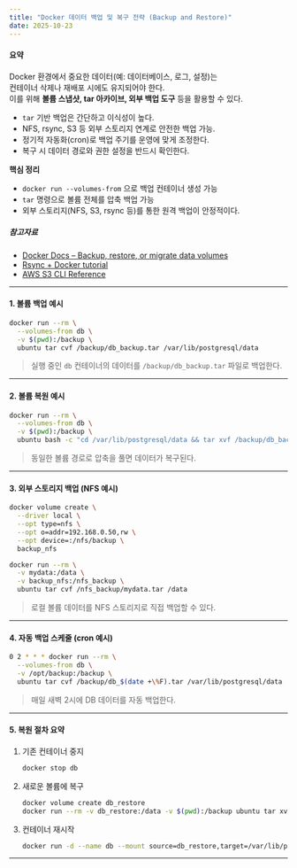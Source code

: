 ```yaml
---
title: "Docker 데이터 백업 및 복구 전략 (Backup and Restore)"
date: 2025-10-23
---
```


#### 요약  
Docker 환경에서 중요한 데이터(예: 데이터베이스, 로그, 설정)는  
컨테이너 삭제나 재배포 시에도 유지되어야 한다.  
이를 위해 **볼륨 스냅샷, tar 아카이브, 외부 백업 도구** 등을 활용할 수 있다.  


* `tar` 기반 백업은 간단하고 이식성이 높다.
* NFS, rsync, S3 등 외부 스토리지 연계로 안전한 백업 가능.
* 정기적 자동화(cron)로 백업 주기를 운영에 맞게 조정한다.
* 복구 시 데이터 경로와 권한 설정을 반드시 확인한다.

**핵심 정리**
- `docker run --volumes-from` 으로 백업 컨테이너 생성 가능  
- `tar` 명령으로 볼륨 전체를 압축 백업 가능  
- 외부 스토리지(NFS, S3, rsync 등)를 통한 원격 백업이 안정적이다.  

##### 참고자료
- [Docker Docs – Backup, restore, or migrate data volumes](https://docs.docker.com/storage/volumes/#backup-restore-or-migrate-data-volumes)
- [Rsync + Docker tutorial](https://docs.docker.com/samples/)
- [AWS S3 CLI Reference](https://aws.amazon.com/cli/)

---

#### 1. 볼륨 백업 예시

```bash
docker run --rm \
  --volumes-from db \
  -v $(pwd):/backup \
  ubuntu tar cvf /backup/db_backup.tar /var/lib/postgresql/data
````

> 실행 중인 `db` 컨테이너의 데이터를 `/backup/db_backup.tar` 파일로 백업한다.

---

#### 2. 볼륨 복원 예시

```bash
docker run --rm \
  --volumes-from db \
  -v $(pwd):/backup \
  ubuntu bash -c "cd /var/lib/postgresql/data && tar xvf /backup/db_backup.tar --strip 1"
```

> 동일한 볼륨 경로로 압축을 풀면 데이터가 복구된다.

---

#### 3. 외부 스토리지 백업 (NFS 예시)

```bash
docker volume create \
  --driver local \
  --opt type=nfs \
  --opt o=addr=192.168.0.50,rw \
  --opt device=:/nfs/backup \
  backup_nfs
```

```bash
docker run --rm \
  -v mydata:/data \
  -v backup_nfs:/nfs_backup \
  ubuntu tar cvf /nfs_backup/mydata.tar /data
```

> 로컬 볼륨 데이터를 NFS 스토리지로 직접 백업할 수 있다.

---

#### 4. 자동 백업 스케줄 (cron 예시)

```bash
0 2 * * * docker run --rm \
  --volumes-from db \
  -v /opt/backup:/backup \
  ubuntu tar cvf /backup/db_$(date +\%F).tar /var/lib/postgresql/data
```

> 매일 새벽 2시에 DB 데이터를 자동 백업한다.

---

#### 5. 복원 절차 요약

1. 기존 컨테이너 중지

   ```bash
   docker stop db
   ```
2. 새로운 볼륨에 복구

   ```bash
   docker volume create db_restore
   docker run --rm -v db_restore:/data -v $(pwd):/backup ubuntu tar xvf /backup/db_backup.tar -C /data
   ```
3. 컨테이너 재시작

   ```bash
   docker run -d --name db --mount source=db_restore,target=/var/lib/postgresql/data postgres:15
   ```

---
